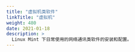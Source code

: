 ```yaml
---
title: "虚拟机类软件"
linkTitle: "虚拟机"
weight: 480
date: 2021-01-18
description: >
  Linux Mint 下日常使用的网络通讯类软件的安装和配置。
---
```


